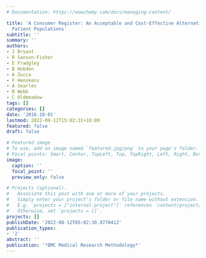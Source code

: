 ```yaml
---
# Documentation: https://wowchemy.com/docs/managing-content/

title: 'A Consumer Register: An Acceptable and Cost-Effective Alternative for Accessing
  Patient Populations'
subtitle: ''
summary: ''
authors:
- J Bryant
- R Sanson-Fisher
- E Fradgley
- B Hobden
- A Zucca
- F Henskens
- A Searles
- B Webb
- C Oldmeadow
tags: []
categories: []
date: '2016-10-01'
lastmod: 2022-08-12T15:02:31+10:00
featured: false
draft: false

# Featured image
# To use, add an image named `featured.jpg/png` to your page's folder.
# Focal points: Smart, Center, TopLeft, Top, TopRight, Left, Right, BottomLeft, Bottom, BottomRight.
image:
  caption: ''
  focal_point: ''
  preview_only: false

# Projects (optional).
#   Associate this post with one or more of your projects.
#   Simply enter your project's folder or file name without extension.
#   E.g. `projects = ["internal-project"]` references `content/project/deep-learning/index.md`.
#   Otherwise, set `projects = []`.
projects: []
publishDate: '2022-08-12T05:02:30.877041Z'
publication_types:
- '2'
abstract: ''
publication: '*BMC Medical Research Methodology*'
---
```

